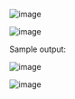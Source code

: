 ![image](https://user-images.githubusercontent.com/65298005/123542950-ef906180-d77e-11eb-9378-90ed3435ec41.png)

![image](https://user-images.githubusercontent.com/65298005/123542966-fe771400-d77e-11eb-97d6-3adf78964334.png)


Sample output:

![image](https://user-images.githubusercontent.com/65298005/123542983-16e72e80-d77f-11eb-83f7-7254f46158e2.png)

![image](https://user-images.githubusercontent.com/65298005/123542986-1d75a600-d77f-11eb-9d00-e78874ff31f4.png)
